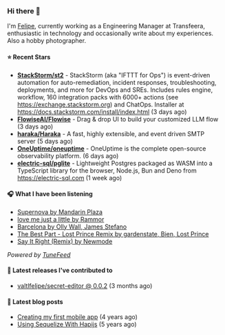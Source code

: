 ### Hi there 👋

I'm [Felipe](https://felipevm.com), currently working as a Engineering Manager at Transfeera, enthusiastic in technology and occasionally write about my experiences. Also a hobby photographer.

#### ⭐ Recent Stars
- **[StackStorm/st2](https://github.com/StackStorm/st2)** - StackStorm (aka &#34;IFTTT for Ops&#34;) is event-driven automation for auto-remediation, incident responses, troubleshooting, deployments, and more for DevOps and SREs. Includes rules engine, workflow, 160 integration packs with 6000&#43; actions (see https://exchange.stackstorm.org) and ChatOps. Installer at https://docs.stackstorm.com/install/index.html (3 days ago)
- **[FlowiseAI/Flowise](https://github.com/FlowiseAI/Flowise)** - Drag &amp; drop UI to build your customized LLM flow (3 days ago)
- **[haraka/Haraka](https://github.com/haraka/Haraka)** - A fast, highly extensible, and event driven SMTP server (5 days ago)
- **[OneUptime/oneuptime](https://github.com/OneUptime/oneuptime)** - OneUptime is the complete open-source observability platform. (6 days ago)
- **[electric-sql/pglite](https://github.com/electric-sql/pglite)** - Lightweight Postgres packaged as WASM into a TypeScript library for the browser, Node.js, Bun and Deno from https://electric-sql.com (1 week ago)

#### 🎧 What I have been listening
- [Supernova by Mandarin Plaza](https://open.spotify.com/track/2La7WbDcWqU1tIJDOe6UHq)
- [love me just a little by Rammor](https://open.spotify.com/track/2FrCEUEKIFybNT88Z8I7tE)
- [Barcelona by Olly Wall, James Stefano](https://open.spotify.com/track/438rCCvweJ8y1CW7ZPLHwP)
- [The Best Part - Lost Prince Remix by gardenstate, Bien, Lost Prince](https://open.spotify.com/track/6Jzmhn3m6ukvfNAgYVKLqj)
- [Say It Right (Remix) by Newmode](https://open.spotify.com/track/3TIZpLwt4njg5tGn4Ty0aC)

_Powered by [TuneFeed](https://tunefeed.app?ref=valtlfelipe-gh-profile)_ 

#### 🚀 Latest releases I've contributed to


- [valtlfelipe/secret-editor @ 0.0.2](https://github.com/valtlfelipe/secret-editor/releases/tag/0.0.2) (3 months ago)

#### 📄 Latest blog posts
- [Creating my first mobile app](https://felipevm.com/posts/creating-my-first-mobile-app/) (4 years ago)
- [Using Sequelize With Hapijs](https://felipevm.com/posts/using-sequelize-with-hapijs/) (5 years ago)
